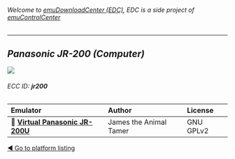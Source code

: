 ###### Welcome to [emuDownloadCenter (EDC)](https://github.com/PhoenixInteractiveNL/emuDownloadCenter/wiki/), EDC is a side project of [emuControlCenter](https://github.com/PhoenixInteractiveNL/emuControlCenter/wiki/)
***
## _Panasonic JR-200 (Computer)_
![](https://raw.githubusercontent.com/wiki/PhoenixInteractiveNL/emuDownloadCenter/images_platform/ecc_jr200_teaser.png)
###### ECC ID: **jr200**

| Emulator   | Author      | License     |
|:-----------|:------------|:------------|
| :file_folder: [**Virtual Panasonic JR-200U**](https://github.com/PhoenixInteractiveNL/emuDownloadCenter/wiki/Emulator-virtpanajr#menu) | James the Animal Tamer | GNU GPLv2 |

[:arrow_backward: Go to platform listing](https://github.com/PhoenixInteractiveNL/emuDownloadCenter/wiki/EDC-Platform-List)
